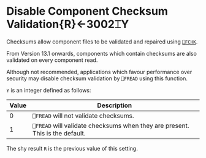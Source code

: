 




<h1 class="heading"><span class="name">Disable Component Checksum Validation</span><span class="command">{R}←3002⌶Y</span></h1>

Checksums allow component files to be validated and repaired using [`⎕FCHK`](../../system-functions/system-functions-a-z/system-functions-a-z/fchk.md).


From Version 13.1 onwards, components which contain checksums are also validated on every component read.


Although not recommended, applications which favour performance over security may disable checksum validation by `⎕FREAD` using this function.


`Y` is an integer defined as follows:

| Value | Description |
| --- | ---  |
| 0 | `⎕FREAD` will not validate checksums. |
| 1 | `⎕FREAD` will validate checksums when they are present. This is the default. |


The shy result `R` is the previous value of this setting.



